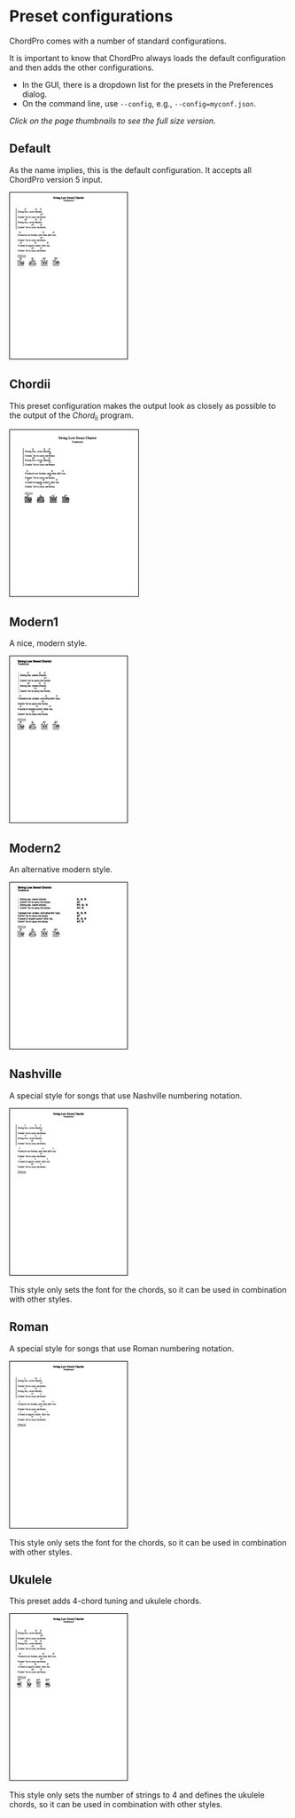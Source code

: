 # Preset configurations

ChordPro comes with a number of standard configurations.

It is important to know that ChordPro always loads the default configuration and then adds the other configurations.

* In the GUI, there is a dropdown list for the presets in the Preferences dialog.
* On the command line, use `--config`, e.g., `--config=myconf.json`.

_Click on the page thumbnails to see the full size version._

## Default
As the name implies, this is the default configuration. It accepts all ChordPro version 5 input.

[![style_default.png](images/style_default.png)](images/style_default.pdf)

## Chordii
This preset configuration makes the output look as closely as possible to the output of the _Chord_<sub>ii</sub> program.

[![style_chordii.png](images/style_chordii.png)](images/style_chordii.pdf)

## Modern1
A nice, modern style.

[![style_modern1.png](images/style_modern1.png)](images/style_modern1.pdf)

## Modern2
An alternative modern style.

[![style_modern2.png](images/style_modern2.png)](images/style_modern2.pdf)

## Nashville
A special style for songs that use Nashville numbering notation.

[![style_nashville.png](images/style_nashville.png)](images/style_nashville.pdf)

This style only sets the font for the chords, so it can be used in combination with other styles.

## Roman
A special style for songs that use Roman numbering notation.

[![style_roman.png](images/style_roman.png)](images/style_roman.pdf)

This style only sets the font for the chords, so it can be used in combination with other styles.

## Ukulele
This preset adds 4-chord tuning and ukulele chords.

[![style_ukulele.png](images/style_ukulele.png)](images/style_ukulele.pdf)

This style only sets the number of strings to 4 and defines the ukulele chords, so it can be used in combination with other styles.

